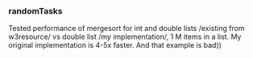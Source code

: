 ### randomTasks
Tested performance of mergesort for int and double  lists /existing from w3resource/  vs double list /my implementation/, 1 M items in a list.
My original implementation is 4-5x faster. And that example is bad))
